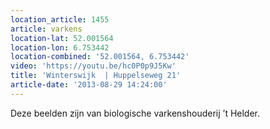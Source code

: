 ```yaml
---
location_article: 1455
article: varkens
location-lat: 52.001564
location-lon: 6.753442
location-combined: '52.001564, 6.753442'
video: 'https://youtu.be/hc0P0p9J5Kw'
title: 'Winterswijk  | Huppelseweg 21'
article-date: '2013-08-29 14:24:00'
---
```


Deze beelden zijn van biologische varkenshouderij ’t Helder.